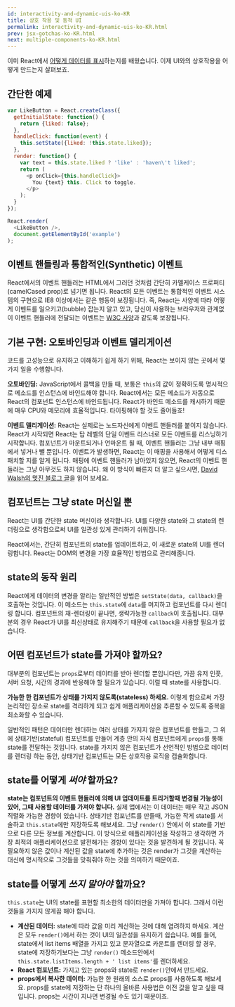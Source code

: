 ```yaml
---
id: interactivity-and-dynamic-uis-ko-KR
title: 상호 작용 및 동적 UI
permalink: interactivity-and-dynamic-uis-ko-KR.html
prev: jsx-gotchas-ko-KR.html
next: multiple-components-ko-KR.html
---
```


이미 React에서 [어떻게 데이터를 표시](/react/docs/displaying-data-ko-KR.html)하는지를 배웠습니다. 이제 UI와의 상호작용을 어떻게 만드는지 살펴보죠.


## 간단한 예제

```javascript
var LikeButton = React.createClass({
  getInitialState: function() {
    return {liked: false};
  },
  handleClick: function(event) {
    this.setState({liked: !this.state.liked});
  },
  render: function() {
    var text = this.state.liked ? 'like' : 'haven\'t liked';
    return (
      <p onClick={this.handleClick}>
        You {text} this. Click to toggle.
      </p>
    );
  }
});

React.render(
  <LikeButton />,
  document.getElementById('example')
);
```


## 이벤트 핸들링과 통합적인(Synthetic) 이벤트

React에서의 이벤트 핸들러는 HTML에서 그러던 것처럼 간단히 카멜케이스 프로퍼티(camelCased prop)로 넘기면 됩니다. React의 모든 이벤트는 통합적인 이벤트 시스템의 구현으로 IE8 이상에서는 같은 행동이 보장됩니다. 즉, React는 사양에 따라 어떻게 이벤트를 일으키고(bubble) 잡는지 알고 있고, 당신이 사용하는 브라우저와 관계없이 이벤트 핸들러에 전달되는 이벤트는 [W3C 사양](http://www.w3.org/TR/DOM-Level-3-Events/)과 같도록 보장됩니다.


## 기본 구현: 오토바인딩과 이벤트 델리게이션
<a name="under-the-hood-autobinding-and-event-delegation"></a>

코드를 고성능으로 유지하고 이해하기 쉽게 하기 위해, React는 보이지 않는 곳에서 몇 가지 일을 수행합니다.

**오토바인딩:** JavaScript에서 콜백을 만들 때, 보통은 `this`의 값이 정확하도록 명시적으로 메소드를 인스턴스에 바인드해야 합니다. React에서는 모든 메소드가 자동으로 React의 컴포넌트 인스턴스에 바인드됩니다. React가 바인드 메소드를 캐시하기 때문에 매우 CPU와 메모리에 효율적입니다. 타이핑해야 할 것도 줄어들죠!

**이벤트 델리게이션:** React는 실제로는 노드자신에게 이벤트 핸들러를 붙이지 않습니다. React가 시작되면 React는 탑 레벨의 단일 이벤트 리스너로 모든 이벤트를 리스닝하기 시작합니다. 컴포넌트가 마운트되거나 언마운트 될 때, 이벤트 핸들러는 그냥 내부 매핑에서 넣거나 뺄 뿐입니다. 이벤트가 발생하면, React는 이 매핑을 사용해서 어떻게 디스패치할 지를 알게 됩니다. 매핑에 이벤트 핸들러가 남아있지 않으면, React의 이벤트 핸들러는 그냥 아무것도 하지 않습니다. 왜 이 방식이 빠른지 더 알고 싶으시면, [David Walsh의 멋진 블로그 글](http://davidwalsh.name/event-delegate)을 읽어 보세요.


## 컴포넌트는 그냥 state 머신일 뿐

React는 UI를 간단한 state 머신이라 생각합니다. UI를 다양한 state와 그 state의 렌더링으로 생각함으로써 UI를 일관성 있게 관리하기 쉬워집니다.

React에서는, 간단히 컴포넌트의 state를 업데이트하고, 이 새로운 state의 UI를 렌더링합니다. React는 DOM의 변경을 가장 효율적인 방법으로 관리해줍니다.


## state의 동작 원리

React에게 데이터의 변경을 알리는 일반적인 방법은 `setState(data, callback)`을 호출하는 것입니다. 이 메소드는 `this.state`에 `data`를 머지하고 컴포넌트를 다시 렌더링 합니다. 컴포넌트의 재-렌더링이 끝나면, 생략가능한 `callback`이 호출됩니다. 대부분의 경우 React가 UI를 최신상태로 유지해주기 때문에 `callback`을 사용할 필요가 없습니다.


## 어떤 컴포넌트가 state를 가져야 할까요?

대부분의 컴포넌트는 `props`로부터 데이터를 받아 렌더할 뿐입니다만, 가끔 유저 인풋, 서버 요청, 시간의 경과에 반응해야 할 필요가 있습니다. 이럴 때 state를 사용합니다.

**가능한 한 컴포넌트가 상태를 가지지 않도록(stateless) 하세요.** 이렇게 함으로써 가장 논리적인 장소로 state를 격리하게 되고 쉽게 애플리케이션을 추론할 수 있도록 중복을 최소화할 수 있습니다.

일반적인 패턴은 데이터만 렌더하는 여러 상태를 가지지 않은 컴포넌트를 만들고, 그 위에 상태기반(stateful) 컴포넌트를 만들어 계층 안의 자식 컴포넌트에게 `props`를 통해 state를 전달하는 것입니다. state를 가지지 않은 컴포넌트가 선언적인 방법으로 데이터를 렌더링 하는 동안, 상태기반 컴포넌트는 모든 상호작용 로직을 캡슐화합니다.


## state를 어떻게 *써야* 할까요?

**state는 컴포넌트의 이벤트 핸들러에 의해 UI 업데이트를 트리거할때 변경될 가능성이 있어, 그때 사용할 데이터를 가져야 합니다.** 실제 앱에서는 이 데이터는 매우 작고 JSON 직렬화 가능한 경향이 있습니다. 상태기반 컴포넌트를 만들때, 가능한 작게 state를 서술하고 `this.state`에만 저장하도록 해보세요. 그냥 `render()` 안에서 이 state를 기반으로 다른 모든 정보를 계산합니다. 이 방식으로 애플리케이션을 작성하고 생각하면 가장 최적의 애플리케이션으로 발전해가는 경향이 있다는 것을 발견하게 될 것입니다. 꼭 필요하지 않은 값이나 계산된 값을 state에 추가하는 것은 render가 그것을 계산하는 대신에 명시적으로 그것들을 맞춰줘야 하는 것을 의미하기 때문이죠.

## state를 어떻게 *쓰지 말아야* 할까요?

`this.state`는 UI의 state를 표현할 최소한의 데이터만을 가져야 합니다. 그래서 이런 것들을 가지지 않게끔 해야 합니다.

* **계산된 데이터:** state에 따라 값을 미리 계산하는 것에 대해 염려하지 마세요. 계산은 모두 `render()`에서 하는 것이 UI의 일관성을 유지하기 쉽습니다. 예를 들어, state에서 list items 배열을 가지고 있고 문자열으로 카운트를 렌더링 할 경우, state에 저장하기보다는 그냥 `render()` 메소드안에서 `this.state.listItems.length + ' list items'`를 렌더하세요.
* **React 컴포넌트:** 가지고 있는 props와 state로 `render()`안에서 만드세요.
* **props에서 복사한 데이터:** 가능한 한 원래의 소스로 props를 사용하도록 해보세요. props를 state에 저장하는 단 하나의 올바른 사용법은 이전 값을 알고 싶을 때입니다. props는 시간이 지나면 변경될 수도 있기 때문이죠.
